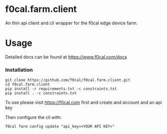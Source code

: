 f0cal.farm.client
=================

An thin api client and cli wrapper for the f0cal edge device farm. 


Usage
===========

Detailed docs can be found at https://www.f0cal.com/docs

### Installation

```
git clone https://github.com/f0cal/f0cal.farm.client.git
cd f0cal.farm.client
pip install -r requirements.txt -c constraints.txt 
pip install . -c constraints.txt 
```
To use please visit https://f0cal.com first and create and account and an api key

Then configure the cli with:

```
f0cal farm config update "api_key=<YOUR API KEY>"
```

